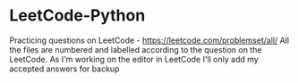# LeetCode-Python
Practicing questions on LeetCode - https://leetcode.com/problemset/all/
All the files are numbered and labelled according to the question on the LeetCode. As I'm working on the editor in LeetCode I'll only add my accepted answers for backup
